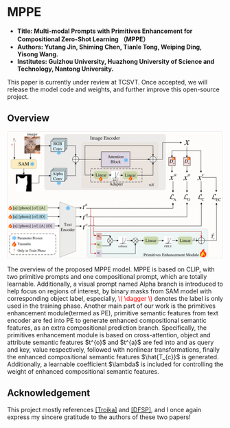# MPPE
- **Title: Multi-modal Prompts with Primitives Enhancement for Compositional Zero-Shot Learning （MPPE）**
- **Authors: Yutang Jin, Shiming Chen, Tianle Tong, Weiping Ding, Yisong Wang.**
- **Institutes: Guizhou University, Huazhong University of Science and Technology, Nantong University.**

This paper is currently under review at TCSVT. Once accepted, we will release the model code and weights, and further improve this open-source project.

## Overview
<p align="center">
  <img src="images/Fig3.png" />
</p>
The overview of the proposed MPPE model. MPPE is based on CLIP, with two primitive prompts and one compositional prompt, which are totally learnable. Additionally, a visual prompt named Alpha branch is introduced to help focus on regions of interest, by binary masks from SAM model with corresponding object label, especially, <font color="red">\( \dagger \)</font> denotes the label is only used in the training phase. Another main part of our work is the primitives enhancement module(termed as PE), primitive semantic features from text encoder are fed into PE to generate enhanced compositional semantic features, as an extra compositional prediction branch. Specifically, the primitives enhancement module is based on cross-attention, object and attribute semantic features $t^{o}$ and $t^{a}$ are fed into and as query and key, value respectively, followed with nonlinear transformations, finally the enhanced compositional semantic features $\hat{T_{c}}$ is generated. Additionally, a learnable coefficient $\lambda$ is included for controlling the weight of enhanced compositional semantic features.

## Acknowledgement
This project mostly references [[Troika]](https://github.com/bighuang624/Troika) and [[DFSP]](https://github.com/Forest-art/DFSP), and I once again express my sincere gratitude to the authors of these two papers!

